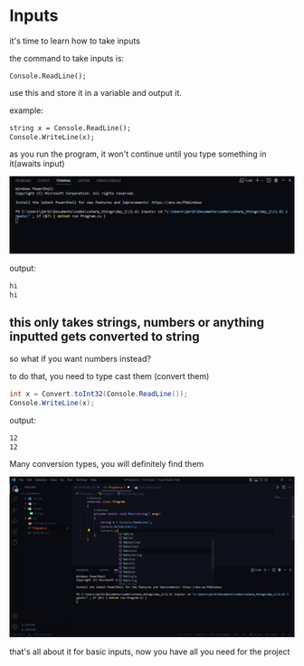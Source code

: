 # Inputs

it's time to learn how to take inputs

the command to take inputs is:

```
Console.ReadLine();
```

use this and store it in a variable and output it.

example: 

```
string x = Console.ReadLine();
Console.WriteLine(x);
```

as you run the program, it won't continue until you type something in it(awaits input)

![sc1](images/sc1.jpg)

output:
```
hi
hi
```

## this only takes strings, numbers or anything inputted gets converted to string

so what if you want numbers instead?

to do that, you need to type cast them (convert them)

```csharp
int x = Convert.toInt32(Console.ReadLine());
Console.WriteLine(x);
```

output:
```
12
12
```

Many conversion types, you will definitely find them

![sc1](images/sc2.jpg)

that's all about it for basic inputs, now you have all you need for the project

